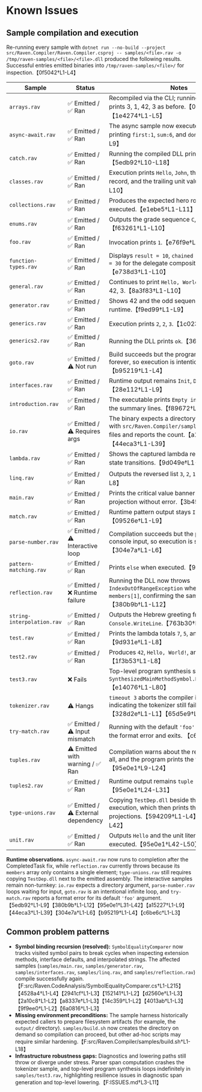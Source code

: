 # Known Issues

## Sample compilation and execution
Re-running every sample with `dotnet run --no-build --project src/Raven.Compiler/Raven.Compiler.csproj -- samples/<file>.rav -o /tmp/raven-samples/<file>/<file>.dll` produced the following results. Successful entries emitted binaries into `/tmp/raven-samples/<file>/` for inspection.【0f5042†L1-L4】

| Sample | Status | Notes |
| --- | --- | --- |
| `arrays.rav` | ✅ Emitted / ✅ Ran | Recompiled via the CLI; running the emitted DLL prints 3, 1, 42, 3 as before.【0f5042†L1-L4】【1e4274†L1-L5】 |
| `async-await.rav` | ✅ Emitted / ✅ Ran | The async sample now executes to completion, printing `first:1`, `sum:6`, and `done`.【5edb92†L1-L9】 |
| `catch.rav` | ✅ Emitted / ✅ Ran | Running the compiled DLL prints `Foo`.【5edb92†L10-L18】 |
| `classes.rav` | ✅ Emitted / ✅ Ran | Execution prints `Hello`, `John`, the projected record, and the trailing unit value.【f240ae†L1-L10】 |
| `collections.rav` | ✅ Emitted / ✅ Ran | Produces the expected hero roster in order when executed.【e1ebe5†L1-L11】 |
| `enums.rav` | ✅ Emitted / ✅ Ran | Outputs the grade sequence `C`, `Grades`, `B`, `Grades`.【f63261†L1-L10】 |
| `foo.rav` | ✅ Emitted / ✅ Ran | Invocation prints `1`.【e76f9e†L1-L9】 |
| `function-types.rav` | ✅ Emitted / ✅ Ran | Displays `result = 10`, `chained = 20`, and `combined = 30` for the delegate composition sample.【e738d3†L1-L10】 |
| `general.rav` | ✅ Emitted / ✅ Ran | Continues to print `Hello, World!` followed by 1, 42, 3.【8a3f83†L1-L10】 |
| `generator.rav` | ✅ Emitted / ✅ Ran | Shows 42 and the odd sequence 3, 5, 7, 9 at runtime.【f9ed99†L1-L9】 |
| `generics.rav` | ✅ Emitted / ✅ Ran | Execution prints `2`, `2`, `3`.【1c023c†L1-L8】 |
| `generics2.rav` | ✅ Emitted / ✅ Ran | Running the DLL prints `ok`.【36300c†L1-L8】 |
| `goto.rav` | ✅ Emitted / ⚠️ Not run | Build succeeds but the program would loop forever, so execution is intentionally skipped.【b95219†L1-L4】 |
| `interfaces.rav` | ✅ Emitted / ✅ Ran | Runtime output remains `Init`, `Do`, `Dispose 1`.【28e112†L1-L9】 |
| `introduction.rav` | ✅ Emitted / ✅ Ran | The executable prints `Empty input.` followed by the summary lines.【f89672†L1-L8】 |
| `io.rav` | ✅ Emitted / ⚠️ Requires args | The binary expects a directory argument; running with `src/Raven.Compiler/samples` enumerates files and reports the count.【a15227†L1-L9】【44eca3†L1-L39】 |
| `lambda.rav` | ✅ Emitted / ✅ Ran | Shows the captured lambda results and closure state transitions.【9d049e†L1-L10】 |
| `linq.rav` | ✅ Emitted / ✅ Ran | Outputs the reversed list `3`, `2`, `1`.【83c569†L1-L8】 |
| `main.rav` | ✅ Emitted / ✅ Ran | Prints the critical value banner and tuple projection without error.【3b453c†L1-L10】 |
| `match.rav` | ✅ Emitted / ✅ Ran | Runtime pattern output stays `Int32`, `String`, `foo`.【09526e†L1-L9】 |
| `parse-number.rav` | ✅ Emitted / ⚠️ Interactive loop | Compilation succeeds but the program waits for console input, so execution is skipped.【304e7a†L1-L6】 |
| `pattern-matching.rav` | ✅ Emitted / ✅ Ran | Prints `else` when executed.【97fcb0†L1-L8】 |
| `reflection.rav` | ✅ Emitted / ❌ Runtime failure | Running the DLL now throws `IndexOutOfRangeException` when accessing `members[1]`, confirming the sample bug.【380b9b†L1-L12】 |
| `string-interpolation.rav` | ✅ Emitted / ✅ Ran | Outputs the Hebrew greeting from `Console.WriteLine`.【763b30†L1-L8】 |
| `test.rav` | ✅ Emitted / ✅ Ran | Prints the lambda totals `7`, `5`, and `5`.【9d931e†L1-L8】 |
| `test2.rav` | ✅ Emitted / ✅ Ran | Produces `42`, `Hello, World!`, and `Hello, 2`.【1f3b53†L1-L8】 |
| `test3.rav` | ❌ Fails | Top-level program synthesis still recurses in `SynthesizedMainMethodSymbol.ResolveReturnType`.【e14076†L1-L80】 |
| `tokenizer.rav` | ⚠️ Hangs | `timeout 3` aborts the compiler invocation, indicating the tokenizer still fails to terminate.【328d2e†L1-L1】【65d5e9†L1-L3】 |
| `try-match.rav` | ✅ Emitted / ⚠️ Input mismatch | Running with the default `'foo'` argument reports the format error and exits. 【c6be6c†L1-L3】 |
| `tuples.rav` | ⚠️ Emitted with warning / ✅ Ran | Compilation warns about the redundant catch-all, and the program prints the tuple projections.【95e0e1†L9-L24】 |
| `tuples2.rav` | ✅ Emitted / ✅ Ran | Runtime output remains `tuple False foo`.【95e0e1†L24-L31】 |
| `type-unions.rav` | ✅ Emitted / ⚠️ External dependency | Copying `TestDep.dll` beside the DLL enables execution, which then prints the expected projections.【594209†L1-L4】【95e0e1†L31-L42】 |
| `unit.rav` | ✅ Emitted / ✅ Ran | Outputs `Hello` and the unit literals when executed.【95e0e1†L42-L50】 |

**Runtime observations.** `async-await.rav` now runs to completion after the CompletedTask fix, while `reflection.rav` currently throws because its `members` array only contains a single element; `type-unions.rav` still requires copying `TestDep.dll` next to the emitted assembly. The interactive samples remain non-turnkey: `io.rav` expects a directory argument, `parse-number.rav` loops waiting for input, `goto.rav` is an intentional infinite loop, and `try-match.rav` reports a format error for its default `'foo'` argument.【5edb92†L1-L9】【380b9b†L1-L12】【95e0e1†L31-L42】【a15227†L1-L9】【44eca3†L1-L39】【304e7a†L1-L6】【b95219†L1-L4】【c6be6c†L1-L3】

## Common problem patterns
- **Symbol binding recursion (resolved):** `SymbolEqualityComparer` now tracks visited symbol pairs to break cycles when inspecting extension methods, interface defaults, and interpolated strings. The affected samples (`samples/main.rav`, `samples/generator.rav`, `samples/interfaces.rav`, `samples/linq.rav`, and `samples/reflection.rav`) compile successfully again.【F:src/Raven.CodeAnalysis/SymbolEqualityComparer.cs†L1-L215】【4528a4†L1-L4】【2941cf†L1-L3】【152141†L1-L2】【d2560e†L1-L3】【2a10c8†L1-L2】【a8337e†L1-L3】【14c359†L1-L2】【4013ab†L1-L3】【9f9ee0†L1-L2】【6a0816†L1-L3】
- **Missing environment preconditions:** The sample harness historically expected callers to prepare filesystem artifacts (for example, the `output/` directory). `samples/build.sh` now creates the directory on demand so compilation can proceed, but other ad-hoc scripts may require similar hardening.【F:src/Raven.Compiler/samples/build.sh†L1-L18】
- **Infrastructure robustness gaps:** Diagnostics and lowering paths still throw or diverge under stress. Parser span computation crashes the tokenizer sample, and top-level program synthesis loops indefinitely in `samples/test3.rav`, highlighting resilience issues in diagnostic span generation and top-level lowering.【F:ISSUES.md†L3-L11】
